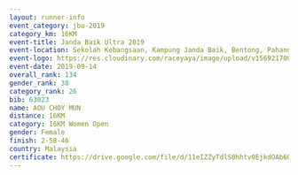 ```yaml
---
layout: runner-info 
event_category: jbu-2019 
category_km: 16KM 
event-title: Janda Baik Ultra 2019  
event-location: Sekolah Kebangsaan, Kampung Janda Baik, Bentong, Pahang, Malaysia 
event-logo: https://res.cloudinary.com/raceyaya/image/upload/v1569217009/logo/janda-baik_vch1pc.jpg 
event-date: 2019-09-14 
overall_rank: 134
gender_rank: 38
category_rank: 26
bib: 63023
name: AOU CHOY MUN
distance: 16KM
category: 16KM Women Open
gender: Female
finish: 2-58-46
country: Malaysia
certificate: https://drive.google.com/file/d/11eIZZyTdlS0hhtv0EjkdOAb6Op1x8WKB/view?usp=sharing
---
```

